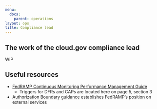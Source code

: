 ```yaml
---
menu:
  docs:
    parent: operations
layout: ops
title: Compliance lead
---
```


## The work of the cloud.gov compliance lead

WIP

## Useful resources

* [FedRAMP Continuous Monitoring Performance Management Guide](https://www.fedramp.gov/assets/resources/documents/CSP_Continuous_Monitoring_Performance_Management_Guide.pdf)
   * Triggers for DFRs and CAPs are located here on page 5, section 3
* [Authorization Boundary guidance](https://www.fedramp.gov/assets/resources/documents/CSP_A_FedRAMP_Authorization_Boundary_Guidance.pdf) establishes FedRAMP’s position on external services

